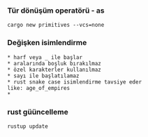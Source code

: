 ### Tür dönüşüm operatörü - as
```
cargo new primitives --vcs=none
```

### Değişken isimlendirme
```
* harf veya _ ile başlar
* aralarında boşluk bırakılmaz
* özel karakterler kullanılmaz
* sayı ile başlatılamaz
* rust snake case isimlendirme tavsiye eder
like: age_of_empires
* 
```

### rust güüncelleme
```
rustup update
```